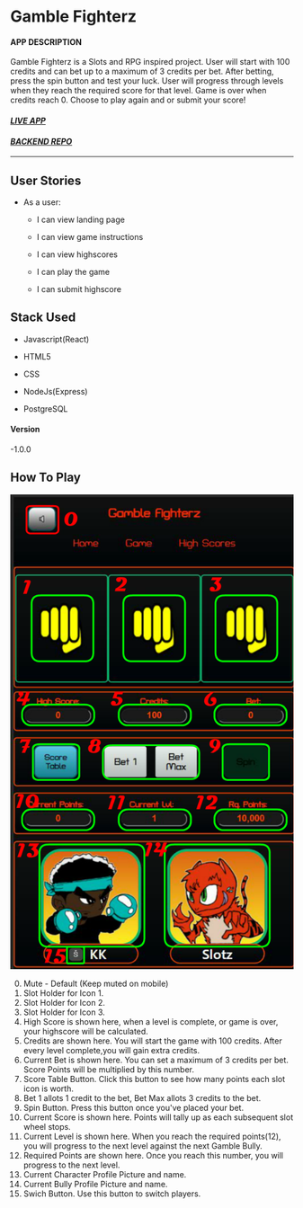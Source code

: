 # Gamble Fighterz

#### APP DESCRIPTION

Gamble Fighterz is a Slots and RPG inspired project. User will start with 100 credits and can
bet up to a maximum of 3 credits per bet. After betting, press the spin button and test your luck.
User will progress through levels when they reach the required score for that level. Game is over
when credits reach 0. Choose to play again and or submit your score!

#### *[LIVE APP](https://theescaperoom.vercel.app/)*

#### *[BACKEND REPO](https://github.com/JakelTheDeveloper/gamble-fighterz-server)*

----------------------------------------------------------------------

## User Stories

* As a user:

    - I can view landing page

    - I can view game instructions

    - I can view highscores

    - I can play the game

    - I can submit highscore

## Stack Used

* Javascript(React)

* HTML5

* CSS

* NodeJs(Express)

* PostgreSQL

#### Version

-1.0.0

## How To Play

![Instructions](/src/images/InstructionGuide.png)

0. Mute - Default (Keep muted on mobile)
1. Slot Holder for Icon 1.
2. Slot Holder for Icon 2.
3. Slot Holder for Icon 3.
4. High Score is shown here, when a level is complete,
or game is over, your highscore will be calculated.
5. Credits are shown here. You will start the game with
100 credits. After every level complete,you will gain
extra credits.
6. Current Bet is shown here. You can set a maximum of 3 credits
per bet. Score Points will be multiplied by this number.
7. Score Table Button. Click this button to see how many points each
slot icon is worth.
8. Bet 1 allots 1 credit to the bet,
Bet Max allots 3 credits to the bet.
9. Spin Button. Press this button once you've placed your bet.
10. Current Score is shown here. Points will tally up as each subsequent slot  wheel stops.
11. Current Level is shown here. When you reach the required points(12),
you will progress to the next level against the next Gamble Bully.
12. Required Points are shown here. Once you reach this number, 
you will progress to the next level.
13. Current Character Profile Picture and name.
14. Current Bully Profile Picture and name.
15. Swich Button. Use this button to switch players.
